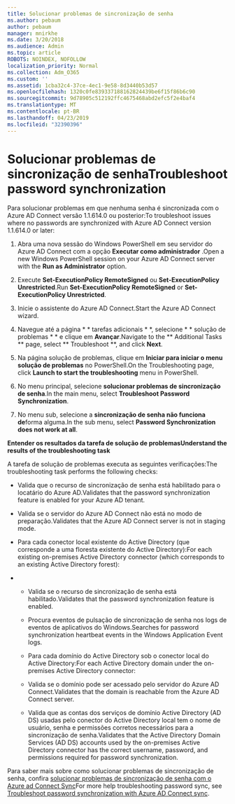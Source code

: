 ```yaml
---
title: Solucionar problemas de sincronização de senha
ms.author: pebaum
author: pebaum
manager: mnirkhe
ms.date: 3/20/2018
ms.audience: Admin
ms.topic: article
ROBOTS: NOINDEX, NOFOLLOW
localization_priority: Normal
ms.collection: Adm_O365
ms.custom: ''
ms.assetid: 1cba32c4-37ce-4ec1-9e58-8d3440b53d57
ms.openlocfilehash: 1320c0fe839337188162824439be6f15f86b6c90
ms.sourcegitcommit: 9d78905c512192ffc4675468abd2efc5f2e4baf4
ms.translationtype: MT
ms.contentlocale: pt-BR
ms.lasthandoff: 04/23/2019
ms.locfileid: "32390396"
---
```

# <a name="troubleshoot-password-synchronization"></a><span data-ttu-id="a2e4b-102">Solucionar problemas de sincronização de senha</span><span class="sxs-lookup"><span data-stu-id="a2e4b-102">Troubleshoot password synchronization</span></span>

<span data-ttu-id="a2e4b-103">Para solucionar problemas em que nenhuma senha é sincronizada com o Azure AD Connect versão 1.1.614.0 ou posterior:</span><span class="sxs-lookup"><span data-stu-id="a2e4b-103">To troubleshoot issues where no passwords are synchronized with Azure AD Connect version 1.1.614.0 or later:</span></span>
  
1. <span data-ttu-id="a2e4b-104">Abra uma nova sessão do Windows PowerShell em seu servidor do Azure AD Connect com a opção **Executar como administrador** .</span><span class="sxs-lookup"><span data-stu-id="a2e4b-104">Open a new Windows PowerShell session on your Azure AD Connect server with the **Run as Administrator** option.</span></span> 
    
2. <span data-ttu-id="a2e4b-105">Execute **Set-ExecutionPolicy RemoteSigned** ou **Set-ExecutionPolicy Unrestricted**.</span><span class="sxs-lookup"><span data-stu-id="a2e4b-105">Run **Set-ExecutionPolicy RemoteSigned** or **Set-ExecutionPolicy Unrestricted**.</span></span> 
    
3. <span data-ttu-id="a2e4b-106">Inicie o assistente do Azure AD Connect.</span><span class="sxs-lookup"><span data-stu-id="a2e4b-106">Start the Azure AD Connect wizard.</span></span>
    
4. <span data-ttu-id="a2e4b-107">Navegue até a página \* \* tarefas adicionais \* \*, selecione \* \* solução de problemas \* \* e clique em **Avançar**.</span><span class="sxs-lookup"><span data-stu-id="a2e4b-107">Navigate to the \*\* Additional Tasks \*\* page, select \*\* Troubleshoot \*\*, and click **Next**.</span></span> 
    
5. <span data-ttu-id="a2e4b-108">Na página solução de problemas, clique em **Iniciar para iniciar o menu solução de problemas** no PowerShell.</span><span class="sxs-lookup"><span data-stu-id="a2e4b-108">On the Troubleshooting page, click **Launch to start the troubleshooting** menu in PowerShell.</span></span> 
    
6. <span data-ttu-id="a2e4b-109">No menu principal, selecione **solucionar problemas de sincronização de senha**.</span><span class="sxs-lookup"><span data-stu-id="a2e4b-109">In the main menu, select **Troubleshoot Password Synchronization**.</span></span> 
    
7. <span data-ttu-id="a2e4b-110">No menu sub, selecione a **sincronização de senha não funciona de**forma alguma.</span><span class="sxs-lookup"><span data-stu-id="a2e4b-110">In the sub menu, select **Password Synchronization does not work at all**.</span></span> 
    
 <span data-ttu-id="a2e4b-111">**Entender os resultados da tarefa de solução de problemas**</span><span class="sxs-lookup"><span data-stu-id="a2e4b-111">**Understand the results of the troubleshooting task**</span></span>
  
<span data-ttu-id="a2e4b-112">A tarefa de solução de problemas executa as seguintes verificações:</span><span class="sxs-lookup"><span data-stu-id="a2e4b-112">The troubleshooting task performs the following checks:</span></span>
  
- <span data-ttu-id="a2e4b-113">Valida que o recurso de sincronização de senha está habilitado para o locatário do Azure AD.</span><span class="sxs-lookup"><span data-stu-id="a2e4b-113">Validates that the password synchronization feature is enabled for your Azure AD tenant.</span></span>
    
- <span data-ttu-id="a2e4b-114">Valida se o servidor do Azure AD Connect não está no modo de preparação.</span><span class="sxs-lookup"><span data-stu-id="a2e4b-114">Validates that the Azure AD Connect server is not in staging mode.</span></span>
    
- <span data-ttu-id="a2e4b-115">Para cada conector local existente do Active Directory (que corresponde a uma floresta existente do Active Directory):</span><span class="sxs-lookup"><span data-stu-id="a2e4b-115">For each existing on-premises Active Directory connector (which corresponds to an existing Active Directory forest):</span></span>
    
- 
  - <span data-ttu-id="a2e4b-116">Valida se o recurso de sincronização de senha está habilitado.</span><span class="sxs-lookup"><span data-stu-id="a2e4b-116">Validates that the password synchronization feature is enabled.</span></span>
    
  - <span data-ttu-id="a2e4b-117">Procura eventos de pulsação de sincronização de senha nos logs de eventos de aplicativos do Windows.</span><span class="sxs-lookup"><span data-stu-id="a2e4b-117">Searches for password synchronization heartbeat events in the Windows Application Event logs.</span></span>
    
  - <span data-ttu-id="a2e4b-118">Para cada domínio do Active Directory sob o conector local do Active Directory:</span><span class="sxs-lookup"><span data-stu-id="a2e4b-118">For each Active Directory domain under the on-premises Active Directory connector:</span></span>
    
  - <span data-ttu-id="a2e4b-119">Valida se o domínio pode ser acessado pelo servidor do Azure AD Connect.</span><span class="sxs-lookup"><span data-stu-id="a2e4b-119">Validates that the domain is reachable from the Azure AD Connect server.</span></span>
    
  - <span data-ttu-id="a2e4b-120">Valida que as contas dos serviços de domínio Active Directory (AD DS) usadas pelo conector do Active Directory local tem o nome de usuário, senha e permissões corretos necessários para a sincronização de senha.</span><span class="sxs-lookup"><span data-stu-id="a2e4b-120">Validates that the Active Directory Domain Services (AD DS) accounts used by the on-premises Active Directory connector has the correct username, password, and permissions required for password synchronization.</span></span>
    
<span data-ttu-id="a2e4b-121">Para saber mais sobre como solucionar problemas de sincronização de senha, confira [solucionar problemas de sincronização de senha com o Azure ad Connect Sync](https://docs.microsoft.com/azure/active-directory/connect/active-directory-aadconnectsync-troubleshoot-password-synchronization)</span><span class="sxs-lookup"><span data-stu-id="a2e4b-121">For more help troubleshooting password sync, see [Troubleshoot password synchronization with Azure AD Connect sync](https://docs.microsoft.com/azure/active-directory/connect/active-directory-aadconnectsync-troubleshoot-password-synchronization).</span></span>
  

